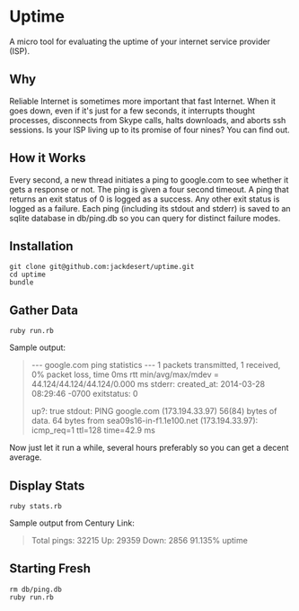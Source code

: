 Uptime
======

A micro tool for evaluating the uptime of your internet service provider (ISP). 


Why
---

Reliable Internet is sometimes more important that fast Internet. When it goes
down, even if it's just for a few seconds, it interrupts thought processes, 
disconnects from Skype calls, halts downloads, and aborts ssh sessions. Is 
your ISP living up to its promise of four nines? You can find out.


How it Works
------------

Every second, a new thread initiates a ping to google.com to see whether it 
gets a response or not. The ping is given a four second timeout. A ping that 
returns an exit status of 0 is logged as a success. Any other exit status
is logged as a failure. Each ping (including its stdout and stderr) is saved
to an sqlite database in db/ping.db so you can query for distinct failure modes.


Installation
------------

    git clone git@github.com:jackdesert/uptime.git
    cd uptime
    bundle


Gather Data
-----------

    ruby run.rb

Sample output:

>   --- google.com ping statistics ---
>   1 packets transmitted, 1 received, 0% packet loss, time 0ms
>   rtt min/avg/max/mdev = 44.124/44.124/44.124/0.000 ms
>   stderr:
>   created_at: 2014-03-28 08:29:46 -0700
>   exitstatus: 0
>
>   up?: true
>   stdout: PING google.com (173.194.33.97) 56(84) bytes of data.
>   64 bytes from sea09s16-in-f1.1e100.net (173.194.33.97): icmp_req=1 ttl=128 time=42.9 ms

Now just let it run a while, several hours preferably so you can get a decent average.


Display Stats
-------------

    ruby stats.rb

Sample output from Century Link:

> Total pings: 32215
> Up: 29359
> Down: 2856
> 91.135% uptime


Starting Fresh
--------------

    rm db/ping.db
    ruby run.rb


